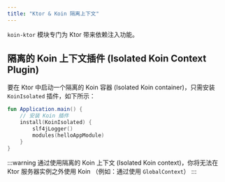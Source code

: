 ```yaml
---
title: "Ktor & Koin 隔离上下文"
---
```

`koin-ktor` 模块专门为 Ktor 带来依赖注入功能。

## 隔离的 Koin 上下文插件 (Isolated Koin Context Plugin)

要在 Ktor 中启动一个隔离的 Koin 容器 (Isolated Koin container)，只需安装 `KoinIsolated` 插件，如下所示：

```kotlin
fun Application.main() {
    // 安装 Koin 插件
    install(KoinIsolated) {
        slf4jLogger()
        modules(helloAppModule)
    }
}
```

:::warning
通过使用隔离的 Koin 上下文 (Isolated Koin context)，你将无法在 Ktor 服务器实例之外使用 Koin （例如：通过使用 `GlobalContext`）
:::